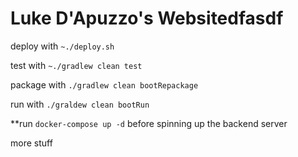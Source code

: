# Luke D'Apuzzo's Websitedfasdf

deploy with `~./deploy.sh`

test with `~./gradlew clean test`

package with `./gradlew clean bootRepackage`

run with `./graldew clean bootRun`

**run `docker-compose up -d` before spinning up the backend server


more stuff

